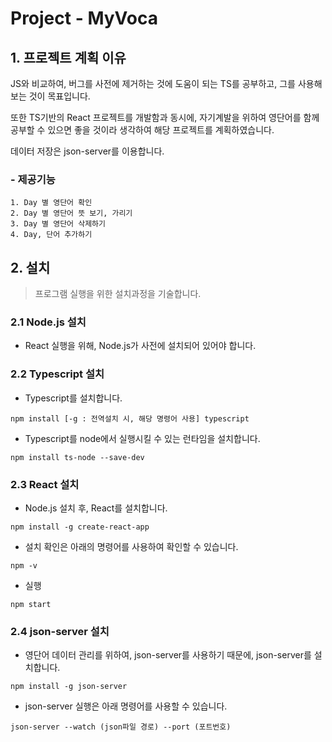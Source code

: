 Project - MyVoca
======================

## 1. 프로젝트 계획 이유
 JS와 비교하여, 버그를 사전에 제거하는 것에 도움이 되는 TS를 공부하고, 그를 사용해보는 것이 목표입니다.

 또한 TS기반의 React 프로젝트를 개발함과 동시에, 자기계발을 위하여 영단어를 함께 공부할 수 있으면 좋을 것이라 생각하여 해당 프로젝트를 계획하였습니다.

 데이터 저장은 json-server를 이용합니다.

### - 제공기능
	1. Day 별 영단어 확인
	2. Day 별 영단어 뜻 보기, 가리기
	3. Day 별 영단어 삭제하기
    4. Day, 단어 추가하기

## 2. 설치
 > 프로그램 실행을 위한 설치과정을 기술합니다.

### 2.1 Node.js 설치
 - React 실행을 위해, Node.js가 사전에 설치되어 있어야 합니다.

### 2.2 Typescript 설치

 - Typescript를 설치합니다.
```
npm install [-g : 전역설치 시, 해당 명령어 사용] typescript
```

 - Typescript를 node에서 실행시킬 수 있는 런타임을 설치합니다.
```
npm install ts-node --save-dev
```

### 2.3 React 설치

 - Node.js 설치 후, React를 설치합니다.
```
npm install -g create-react-app
```

 - 설치 확인은 아래의 명령어를 사용하여 확인할 수 있습니다.
```
npm -v
```

 - 실행
```
npm start
```

### 2.4 json-server 설치
 - 영단어 데이터 관리를 위하여, json-server를 사용하기 때문에, json-server를 설치합니다.
```
npm install -g json-server
```

 - json-server 실행은 아래 명령어를 사용할 수 있습니다.
```
json-server --watch (json파일 경로) --port (포트번호)
```
